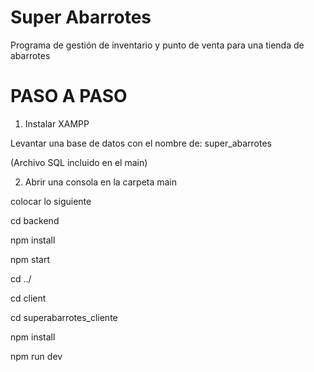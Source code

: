 # Super Abarrotes
Programa de gestión de inventario y punto de venta para una tienda de abarrotes


# PASO A PASO

1. Instalar XAMPP

Levantar una base de datos con el nombre de: super_abarrotes

(Archivo SQL incluido en el main)

2. Abrir una consola en la carpeta main

colocar lo siguiente

cd backend 

npm install

npm start


cd ../

cd client

cd superabarrotes_cliente

npm install

npm run dev


